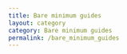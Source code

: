 ```yaml
---
title: Bare minimum guides
layout: category
category: Bare minimum guides
permalink: /bare_minimum_guides
---
```

